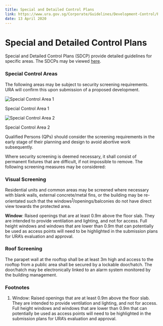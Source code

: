 ```yaml
---
title: Special and Detailed Control Plans
link: https://www.ura.gov.sg/Corporate/Guidelines/Development-Control/Residential/Strata-Landed-Housing/SpecialandDetailedControlPlans
date: 13 April 2020
---
```


# Special and Detailed Control Plans



Special and Detailed Control Plans (SDCP) provide detailed guidelines for specific areas. The SDCPs may be viewed [here](https://www.ura.gov.sg/maps/index.html?service=CTRLPLAN).



### Special Control Areas



The following areas may be subject to security screening requirements. URA will confirm this upon submission of a proposed development.



![Special Control Area 1](https://www.ura.gov.sg/-/media/Corporate/Guidelines/Development-control/Industrial/Special-Control-Area-1.jpg?h=416&w=750)



Special Control Area 1



![Special Control Area 2](https://www.ura.gov.sg/-/media/Corporate/Guidelines/Development-control/Industrial/Special-Control-Area-2.jpg?h=383&w=750)



Special Control Area 2



Qualified Persons (QPs) should consider the screening requirements in the early stage of their planning and design to avoid abortive work subsequently.



Where security screening is deemed necessary, it shall consist of permanent fixtures that are difficult, if not impossible to remove. The following screening measures may be considered:



### Visual Screening



Residential units and common areas may be screened where necessary with blank walls, external concrete/metal fins, or the building may be re-orientated such that the windows<sup>[1](#footnote1)</sup>/openings/balconies do not have direct view towards the protected area.



**Window**: Raised openings that are at least 0.9m above the floor slab. They are intended to provide ventilation and lighting, and not for access. Full height windows and windows that are lower than 0.9m that can potentially be used as access points will need to be highlighted in the submission plans for URA’s evaluation and approval.



### Roof Screening



The parapet wall at the rooftop shall be at least 3m high and access to the rooftop from a public area shall be secured by a lockable door/hatch. The door/hatch may be electronically linked to an alarm system monitored by the building management.



### Footnotes

1. Window: Raised openings that are at least 0.9m above the floor slab. They are intended to provide ventilation and lighting, and not for access. Full height windows and windows that are lower than 0.9m that can potentially be used as access points will need to be highlighted in the submission plans for URA’s evaluation and approval.




